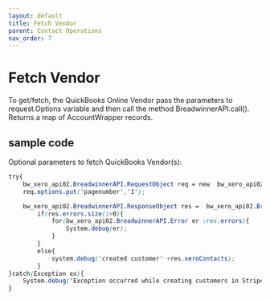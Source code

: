 ```yaml
---
layout: default
title: Fetch Vendor
parent: Contact Operations
nav_order: 7
---
```


# Fetch Vendor

To get/fetch, the QuickBooks Online Vendor pass the parameters to request.Options variable and then call the method BreadwinnerAPI.call(). Returns a map of AccountWrapper records. 

## sample code 

Optional parameters to fetch QuickBooks Vendor(s):

```scss
try{
    bw_xero_api02.BreadwinnerAPI.RequestObject req = new  bw_xero_api02.BreadwinnerAPI.RequestObject();
    req.options.put('pagenumber','1');

    bw_xero_api02.BreadwinnerAPI.ResponseObject res =  bw_xero_api02.BreadwinnerAPI.call('fetchContacts', req);
        if(res.errors.size()>0){
            for(bw_xero_api02.BreadwinnerAPI.Error er :res.errors){
                System.debug(er); 
            }
        }
        else{
            system.debug('created customer' +res.xeroContacts);
        }
}catch(Exception ex){
    System.debug('Exception occurred while creating customers in Stripe.'+ex.getStackTraceString());
}
```
